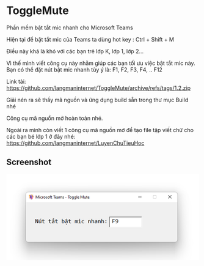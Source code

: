 # ToggleMute

Phần mềm bật tắt mic nhanh cho Microsoft Teams

Hiện tại để bật tắt mic của Teams ta dùng hot key : Ctrl + Shift + M

Điều này khá là khó với các bạn trẻ lớp K, lớp 1, lớp 2...

Vì thế mình viết công cụ này nhằm giúp các bạn tối ưu việc bật tắt mic này. Bạn có thể đặt nút bật mic nhanh tùy ý là: F1, F2, F3, F4, .. F12

Link tải: https://github.com/langmaninternet/ToggleMute/archive/refs/tags/1.2.zip


Giải nén ra sẽ thấy mã nguồn và ứng dụng build sẵn trong thư mục Build nhé

Công cụ mã nguồn mở hoàn toàn nhé.

Ngoài ra mình còn viết 1 công cụ mã nguồn mở để tạo file tập viết chữ cho các bạn bé lớp 1 ở đây nhé: https://github.com/langmaninternet/LuyenChuTieuHoc


Screenshot
------------
![](Build/Screen01.png)




